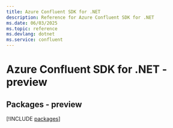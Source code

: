 ```yaml
---
title: Azure Confluent SDK for .NET
description: Reference for Azure Confluent SDK for .NET
ms.date: 06/03/2025
ms.topic: reference
ms.devlang: dotnet
ms.service: confluent
---
```

# Azure Confluent SDK for .NET - preview
## Packages - preview
[!INCLUDE [packages](confluent-index.md)]
